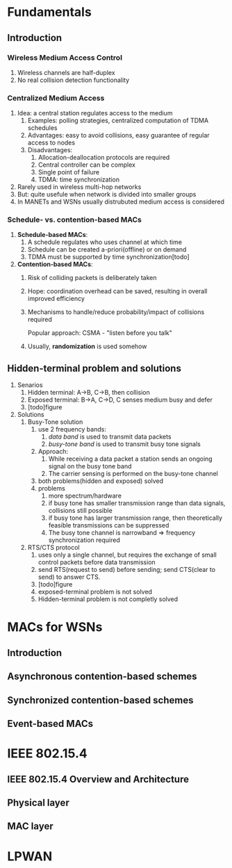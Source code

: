 # Fundamentals
## Introduction
### Wireless Medium Access Control
1. Wireless channels are half-duplex
2. No real collision detection functionality

### Centralized Medium Access
1. Idea: a central station regulates access to the medium
    1. Examples: polling strategies, centralized computation of TDMA schedules
    2. Advantages: easy to avoid collisions, easy guarantee of regular access to nodes
    3. Disadvantages:
        1. Allocation-deallocation protocols are required
        2. Central controller can be complex
        3. Single point of failure
        4. TDMA: time synchronization
2. Rarely used in wireless multi-hop networks
3. But: quite usefule when network is divided into smaller groups
4. In MANETs and WSNs usually distrubuted medium access is considered

### Schedule- vs. contention-based MACs
1. **Schedule-based MACs**:
    1. A schedule regulates who uses channel at which time
    2. Schedule can be created a-priori(offline) or on demand
    3. TDMA must be supported by time synchronization[todo]
2. **Contention-based MACs**:
    1. Risk of colliding packets is deliberately taken
    2. Hope: coordination overhead can be saved, resulting in overall improved efficiency
    3. Mechanisms to handle/reduce probability/impact of collisions required

       Popular approach: CSMA - "listen before you talk"
    4. Usually, **randomization** is used somehow

## Hidden-terminal problem and solutions
1. Senarios
    1. Hidden terminal: A->B, C->B, then collision
    2. Exposed terminal: B->A, C->D, C senses medium busy and defer
    3. [todo]figure
2. Solutions
    1. Busy-Tone solution
        1. use 2 frequency bands:
            1. *data band* is used to transmit data packets
            2. *busy-tone band* is used to transmit busy tone signals
        2. Approach:
            1. While receiving a data packet a station sends an ongoing signal on the busy tone band
            2. The carrier sensing is performed on the busy-tone channel
        3. both problems(hidden and exposed) solved
        3. problems
            1. more spectrum/hardware
            2. if busy tone has smaller transmission range than data signals, collisions still possible
            2. if busy tone has larger transmission range, then theoretically feasible transmissions can be suppressed
            3. The busy tone channel is narrowband => frequency synchronization required
    2. RTS/CTS protocol
        1. uses only a single channel, but requires the exchange of small control packets before data transmission
        2. send RTS(request to send) before sending; send CTS(clear to send) to answer CTS.
        3. [todo]figure
        4. exposed-terminal problem is not solved
        4. Hidden-terminal problem is not completly solved

# MACs for WSNs
## Introduction
## Asynchronous contention-based schemes
## Synchronized contention-based schemes
## Event-based MACs

# IEEE 802.15.4
## IEEE 802.15.4 Overview and Architecture
## Physical layer
## MAC layer

# LPWAN
